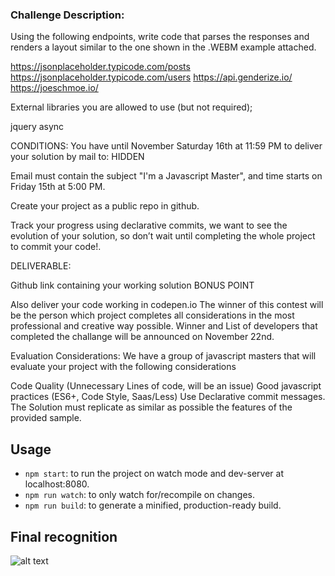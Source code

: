 ### Challenge Description:

Using the following endpoints, write code that parses the responses and renders a layout similar to the one shown in the .WEBM example attached.

https://jsonplaceholder.typicode.com/posts
https://jsonplaceholder.typicode.com/users
https://api.genderize.io/
https://joeschmoe.io/

External libraries you are allowed to use (but not required);

jquery
async

CONDITIONS:
You have until November Saturday 16th at 11:59 PM to deliver your solution by mail to: HIDDEN

Email must contain the subject "I'm a Javascript Master", and time starts on Friday 15th at 5:00 PM.

Create your project as a public repo in github.

Track your progress using declarative commits, we want to see the evolution of your solution, so don’t wait until completing the whole project to commit your code!.

DELIVERABLE:

Github link containing your working solution
BONUS POINT

Also deliver your code working in codepen.io
The winner of this contest will be the person which project completes all considerations in the most professional and creative way possible. Winner and List of developers that completed the challange will be announced on November 22nd.

Evaluation Considerations:
We have a group of javascript masters that will evaluate your project with the following considerations

Code Quality (Unnecessary Lines of code, will be an issue)
Good javascript practices (ES6+, Code Style, Saas/Less)
Use Declarative commit messages.
The Solution must replicate as similar as possible the features of the provided sample.

## Usage
* `npm start`: to run the project on watch mode and dev-server at localhost:8080.
* `npm run watch`: to only watch for/recompile on changes.
* `npm run build`: to generate a minified, production-ready build.

## Final recognition

![alt text](https://raw.githubusercontent.com/ricardoorellana/Focus_Javascript_Challenge/master/recognition.png)

